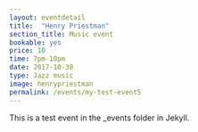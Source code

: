 ```yaml
---
layout: eventdetail
title:  "Henry Priestman"
section_title: Music event
bookable: yes
price: 10
time: 7pm-10pm
date: 2017-10-30
type: Jazz music
image: henrypriestman
permalink: /events/my-test-event5
---
```

This is a test event in the _events folder in Jekyll.
